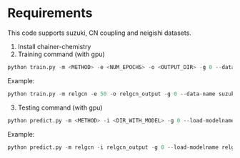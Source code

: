 # Requirements

This code supports suzuki, CN coupling and neigishi datasets. 
1. Install chainer-chemistry
2. Training command (with gpu)
```python
python train.py -m <METHOD> -e <NUM_EPOCHS> -o <OUTPUT_DIR> -g 0 --data-name <One from suzuki, CN or Neigishi>
```

Example:
```python
python train.py -m relgcn -e 50 -o relgcn_output -g 0 --data-name suzuki
```

3. Testing command (with gpu)
```python
python predict.py -m <METHOD> -i <DIR_WITH_MODEL> -g 0 --load-modelname <FILEPATH_TO_MODEL> --data-name <One from suzuki, CN or Neigishi>
```

Example:
```python
python predict.py -m relgcn -i relgcn_output -g 0 --load-modelname relgcn_output/model_epoch-1 --data-name suzuki
```
